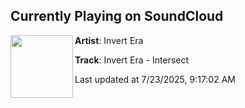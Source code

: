 ## Currently Playing on SoundCloud

[<img align="left" width="100" src="https://i1.sndcdn.com/artworks-x2DH8vnIzpzTlUQF-VSGeHg-t500x500.png">](https://soundcloud.com/dnbranger/invert-era-intersect)

**Artist**: Invert Era 

**Track**: Invert Era - Intersect

Last updated at 7/23/2025, 9:17:02 AM
